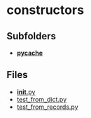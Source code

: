 # constructors

## Subfolders

- [__pycache__](__pycache__)

## Files

- [__init__.py](__init__.py)
- [test_from_dict.py](test_from_dict.py)
- [test_from_records.py](test_from_records.py)
